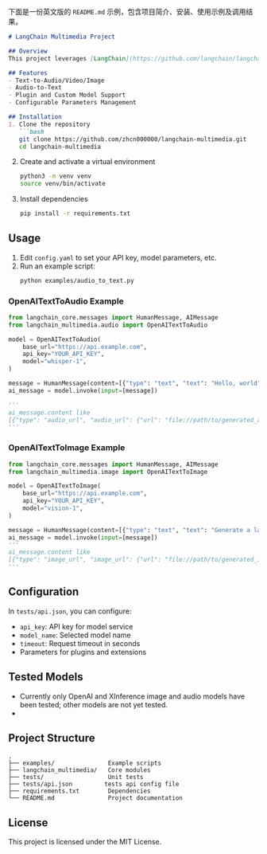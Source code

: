 下面是一份英文版的 `README.md` 示例，包含项目简介、安装、使用示例及调用结果。

```markdown
# LangChain Multimedia Project

## Overview
This project leverages [LangChain](https://github.com/langchain/langchain) to process and generate multimedia content (audio, video, images) with plugin-based extensions and custom model integration.

## Features
- Text-to-Audio/Video/Image  
- Audio-to-Text  
- Plugin and Custom Model Support  
- Configurable Parameters Management  

## Installation
1. Clone the repository  
   ```bash
   git clone https://github.com/zhcn000000/langchain-multimedia.git
   cd langchain-multimedia
   ```
2. Create and activate a virtual environment  
   ```bash
   python3 -m venv venv
   source venv/bin/activate
   ```
3. Install dependencies  
   ```bash
   pip install -r requirements.txt
   ```

## Usage

1. Edit `config.yaml` to set your API key, model parameters, etc.  
2. Run an example script:  
   ```bash
   python examples/audio_to_text.py
   ```

### OpenAITextToAudio Example
```python
from langchain_core.messages import HumanMessage, AIMessage
from langchain_multimedia.audio import OpenAITextToAudio

model = OpenAITextToAudio(
    base_url="https://api.example.com",
    api_key="YOUR_API_KEY",
    model="whisper-1",
)

message = HumanMessage(content=[{"type": "text", "text": "Hello, world"}])
ai_message = model.invoke(input=[message])

'''
ai_message.content like
[{"type": "audio_url", "audio_url": {"url": "file://path/to/generated_audio.mp3"}}]
'''
```

### OpenAITextToImage Example
```python
from langchain_core.messages import HumanMessage, AIMessage
from langchain_multimedia.image import OpenAITextToImage

model = OpenAITextToImage(
    base_url="https://api.example.com",
    api_key="YOUR_API_KEY",
    model="vision-1",
)

message = HumanMessage(content=[{"type": "text", "text": "Generate a landscape photo with mountains and a river"}])
ai_message = model.invoke(input=[message])
'''
ai_message.content like
[{"type": "image_url", "image_url": {"url": "file://path/to/generated_image.png"}}]
'''

```

## Configuration
In `tests/api.json`, you can configure:
- `api_key`: API key for model service  
- `model_name`: Selected model name  
- `timeout`: Request timeout in seconds  
- Parameters for plugins and extensions  

## Tested Models

- Currently only OpenAI and XInference image and audio models have been tested; other models are not yet tested.
- 
## Project Structure
```
.
├── examples/               Example scripts
├── langchain_multimedia/   Core modules
├── tests/                  Unit tests
├── tests/api.json         tests api config file
├── requirements.txt        Dependencies
└── README.md               Project documentation
```

## License
This project is licensed under the MIT License. 
```